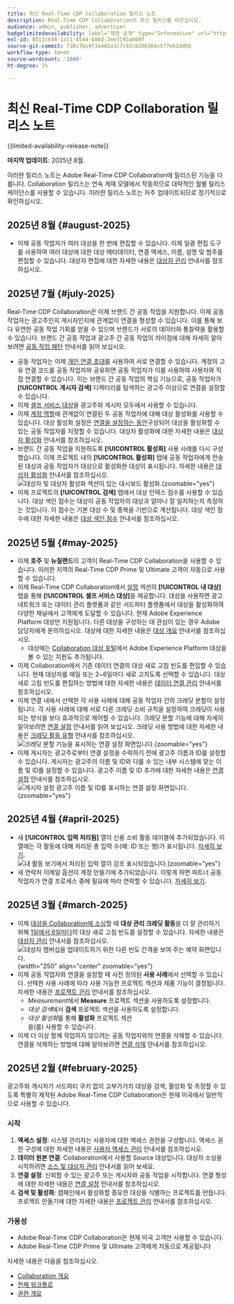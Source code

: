 ```yaml
---
title: 최신 Real-Time CDP Collaboration 릴리스 노트
description: Real-Time CDP Collaboration의 최신 릴리스를 따르십시오.
audience: admin, publisher, advertiser
badgelimitedavailability: label="제한 공개" type="Informative" url="https://helpx.adobe.com/kr/legal/product-descriptions/real-time-customer-data-platform-collaboration.html newtab=true"
exl-id: 8513c648-1cc1-4544-b86d-2ee3193ab60f
source-git-commit: 738c7bc9f3a482a1c7c92c820b364c577e61dd56
workflow-type: tm+mt
source-wordcount: '1040'
ht-degree: 1%

---
```


# 최신 Real-Time CDP Collaboration 릴리스 노트

{{limited-availability-release-note}}

**마지막 업데이트**: 2025년 8월.

이러한 릴리스 노트는 Adobe Real-Time CDP Collaboration에 릴리스된 기능을 다룹니다. Collaboration 릴리스는 연속 게재 모델에서 작동하므로 대략적인 월별 릴리스 케이던스를 사용할 수 있습니다. 이러한 릴리스 노트는 자주 업데이트되므로 정기적으로 확인하십시오.

## 2025년 8월 {#august-2025}

* 이제 공동 작업자가 여러 대상을 한 번에 편집할 수 있습니다. 이제 일괄 편집 도구를 사용하여 여러 대상에 대한 대상 메타데이터, 연결 액세스, 이름, 설명 및 범주를 편집할 수 있습니다. 대상자 편집에 대한 자세한 내용은 [대상자 관리](../setup/onboard-audiences.md#edit-audiences) 안내서를 참조하십시오.

## 2025년 7월 {#july-2025}

Real-Time CDP Collaboration은 이제 브랜드 간 공동 작업을 지원합니다. 이제 공동 작업자는 광고주인지 게시자인지에 관계없이 연결을 형성할 수 있습니다. 이를 통해 보다 유연한 공동 작업 기회를 얻을 수 있으며 브랜드가 서로의 데이터와 통찰력을 활용할 수 있습니다. 브랜드 간 공동 작업과 광고주 간 공동 작업의 차이점에 대해 자세히 알아보려면 [공동 작업 패턴](../overview/collaboration-patterns.md) 안내서를 읽어 보십시오.

* 공동 작업자는 이제 [개인 연결 초대](../connect/establishing-connections.md#private-connection-invites)를 사용하여 서로 연결할 수 있습니다. 계정의 고유 연결 코드를 공동 작업자와 공유하면 공동 작업자가 이를 사용하여 사용자와 직접 연결할 수 있습니다. 이는 브랜드 간 공동 작업의 핵심 기능으로, 공동 작업자가 **[!UICONTROL 게시자 검색]** 디렉터리를 탐색하는 광고주 이상으로 연결을 설정할 수 있습니다.
* 이제 [셀프 서비스 대상](../setup/manage-destinations.md)을 광고주와 게시자 모두에서 사용할 수 있습니다.
* 이제 [계정 역할](../overview/roles.md)에 관계없이 연결된 두 공동 작업자에 대해 대상 활성화를 사용할 수 있습니다. 대상 활성화 설정은 [연결을 설정하는 동안](../connect/establishing-connections.md#configure-connection-settings)구성되어 대상을 활성화할 수 있는 공동 작업자를 지정할 수 있습니다. 대상자 활성화에 대한 자세한 내용은 [대상자 활성화](../collaborate/activate.md) 안내서를 참조하십시오.
* 브랜드 간 공동 작업을 지원하도록 **[!UICONTROL 활성화]** 사용 사례를 다시 구성했습니다. 이제 프로젝트 내의 **[!UICONTROL 활성화]** 탭에 공동 작업자에게 전송된 대상과 공동 작업자가 대상으로 활성화한 대상이 표시됩니다. 자세한 내용은 [대상자 활성화](../collaborate/activate.md) 안내서를 참조하십시오. <br> ![대상자 및 대상자 활성화 섹션이 있는 대시보드 활성화.](/help/assets/release-notes/2025/activate-dashboard.png){zoomable="yes"}
* 이제 프로젝트의 **[!UICONTROL 검색]** 탭에서 대상 인덱스 점수를 사용할 수 있습니다. 대상 색인 점수는 대상이 공동 작업자의 대상과 얼마나 잘 일치하는지 측정하는 것입니다. 이 점수는 기본 대상 수 및 중복을 기반으로 계산됩니다. 대상 색인 점수에 대한 자세한 내용은 [대상 색인 점수](../collaborate/discover.md#audience-index-score) 안내서를 참조하십시오.

## 2025년 5월 {#may-2025}

* 이제 **호주** 및 **뉴질랜드**&#x200B;의 고객이 Real-Time CDP Collaboration을 사용할 수 있습니다. 이러한 지역의 Real-Time CDP Prime 및 Ultimate 고객이 자동으로 사용할 수 있습니다.
* 이제 Real-Time CDP Collaboration에서 [설정](../setup/manage-destinations.md) 섹션의 **[!UICONTROL 내 대상]** 탭을 통해 **[!UICONTROL 셀프 서비스 대상]**&#x200B;을 제공합니다. 대상을 사용하면 광고 네트워크 또는 데이터 관리 플랫폼과 같은 서드파티 플랫폼에서 대상을 활성화하여 다양한 채널에서 고객에게 도달할 수 있습니다. 현재 Adobe Experience Platform 대상만 지원됩니다. 다른 대상을 구성하는 데 관심이 있는 경우 Adobe 담당자에게 문의하십시오. 대상에 대한 자세한 내용은 [대상 개요](../destinations/overview.md) 안내서를 참조하십시오.
   * 대상에는 [Collaboration 대상 포털](https://experienceleague.adobe.com/ko/docs/experience-platform/segmentation/ui/audience-portal.md#manage-audiences)에서 Adobe Experience Platform 대상을 볼 수 있는 지원도 추가됩니다.
* 이제 Collaboration에서 기존 데이터 연결의 대상 새로 고침 빈도를 편집할 수 있습니다. 현재 대상자를 매일 또는 2~6일마다 새로 고치도록 선택할 수 있습니다. 대상 새로 고침 빈도를 편집하는 방법에 대한 자세한 내용은 [데이터 연결 관리](../setup/manage-data-connection.md#scheduling) 안내서를 참조하십시오.
* 이제 연결 내에서 선택한 각 사용 사례에 대해 공동 작업자 간의 크레딧 분할이 설정됩니다. 각 사용 사례에 대해 서로 다른 크레딧 소비 규칙을 설정하여 크레딧이 사용되는 방식을 보다 효과적으로 제어할 수 있습니다. 크레딧 분할 기능에 대해 자세히 알아보려면 [연결 설정](../connect/establishing-connections.md#connection-settings) 안내서를 읽어 보십시오. 크레딧 사용 방법에 대한 자세한 내용은 [크레딧 활동 유형](../setup/my-activity.md#types-of-activities) 안내서를 참조하십시오. <br> ![크레딧 분할 기능을 표시하는 연결 설정 화면입니다.](/help/assets/release-notes/2025/credit-split.png){zoomable="yes"}
* 이제 게시자는 광고주로부터 연결 설정을 수락하기 전에 광고주 이름과 ID를 설정할 수 있습니다. 게시자는 광고주의 이름 및 ID와 다를 수 있는 내부 시스템에 맞는 이름 및 ID를 설정할 수 있습니다. 광고주 이름 및 ID 추가에 대한 자세한 내용은 [연결 설정](../connect/establishing-connections.md#connection-settings.md) 안내서를 참조하십시오. <br> ![게시자 설정 광고주 이름 및 ID를 표시하는 연결 설정 화면입니다.](/help/assets/release-notes/2025/add-advertiser-names-modal.png){zoomable="yes"}

## 2025년 4월 {#april-2025}

* 새 **[!UICONTROL 입력 처리됨]** 열이 신용 소비 활동 테이블에 추가되었습니다. 이 열에는 각 활동에 대해 처리된 총 입력 수(예: ID 또는 행)가 표시됩니다. [자세히 보기](/help/guide/setup/my-activity.md#inputs-processed). <br> ![내 활동 보기에서 처리된 입력 열이 강조 표시되었습니다.](/help/assets/release-notes/2025/inputs-processed-column.png){zoomable="yes"}
* 새 연락처 이메일 옵션이 계정 만들기에 추가되었습니다. 이렇게 하면 파트너 공동 작업자가 연결 프로세스 중에 필요에 따라 연락할 수 있습니다. [자세히 보기](../setup/onboard-account.md).

## 2025년 3월 {#march-2025}

* 이제 [대상을 Collaboration에 소싱](/help/guide/setup/onboard-audiences.md)할 때 **대상 관리 크레딧 활동**&#x200B;을 더 잘 관리하기 위해 [1일에서 6일마다](/help/guide/setup/my-activity.md#types-of-activities)의 대상 새로 고침 빈도를 설정할 수 있습니다. 자세한 내용은 [대상자 관리](https://experienceleague.adobe.com/ko/docs/experience-platform/segmentation/ui/audience-portal.md#manage-audiences) 안내서를 참조하십시오. <br> ![대상자 멤버십을 업데이트하기 위한 다른 빈도 간격을 보여 주는 예약 화면입니다.](/help/assets/setup/add-manage-audiences/audience-scheduling-frequency.png "대상자 멤버십을 업데이트하기 위한 다른 빈도 간격을 보여 주는 예약 화면"){width="250" align="center" zoomable="yes"}
* 이제 공동 작업자와 연결을 설정할 때 사전 정의된 **사용 사례**&#x200B;에서 선택할 수 있습니다. 선택한 사용 사례에 따라 사용 가능한 프로젝트 섹션과 제품 기능이 결정됩니다. 자세한 내용은 [프로젝트 관리](/help/guide/collaborate/manage-projects.md#project-use-cases) 안내서를 참조하십시오.
   * *Measurement*&#x200B;에서 **Measure** 프로젝트 섹션을 사용하도록 설정합니다.
   * *대상 검색*&#x200B;에서 **검색** 프로젝트 섹션을 사용하도록 설정합니다.
   * *대상 활성화*&#x200B;를 통해 **활성화** 프로젝트 섹션 <br>을(를) 사용할 수 있습니다.
* 이제 더 이상 함께 작업하지 않으려는 공동 작업자와의 연결을 삭제할 수 있습니다. 연결을 삭제하는 방법에 대해 알아보려면 [연결 삭제](/help/guide/connect/establishing-connections.md#delete-connections) 안내서를 참조하십시오.

## 2025년 2월 {#february-2025}

광고주와 게시자가 서드파티 쿠키 없이 고부가가치 대상을 검색, 활성화 및 측정할 수 있도록 특별히 제작된 Adobe Real-Time CDP Collaboration은 현재 미국에서 일반적으로 사용할 수 있습니다.

### 시작

1. **액세스 설정**: 시스템 관리자는 사용자에 대한 액세스 권한을 구성합니다. 액세스 권한 구성에 대한 자세한 내용은 [사용자 액세스 관리](/help/guide/permissions/manage-user-access.md#RTCDP-collaboration-access) 안내서를 참조하십시오.
2. **데이터 원본 연결**: Collaboration에서 사용할 Source 대상입니다. 대상자 소싱을 시작하려면 [소스 및 대상자 관리](/help/guide/setup/onboard-audiences.md) 안내서를 읽어 보세요.
3. **연결 설정**: 신뢰할 수 있는 광고주 또는 게시자와 공동 작업을 시작합니다. 연결 형성에 대한 자세한 내용은 [연결 설정](/help/guide/connect/establishing-connections.md) 안내서를 참조하십시오.
4. **검색 및 활성화**: 캠페인에서 활성화할 중요한 대상을 식별하는 프로젝트를 만듭니다. 프로젝트 만들기에 대한 자세한 내용은 [프로젝트 관리](/help/guide/collaborate/manage-projects.md) 안내서를 참조하십시오.

### 가용성

* Adobe Real-Time CDP Collaboration은 현재 미국 고객만 사용할 수 있습니다.
* Adobe Real-Time CDP Prime 및 Ultimate 고객에게 자동으로 제공됩니다

자세한 내용은 다음을 참조하십시오.

* [Collaboration 개요](/help/guide/home.md)
* [전체 워크플로](/help/guide/overview/end-to-end-workflow.md)
* [권한 개요](/help/guide/permissions/overview.md)
